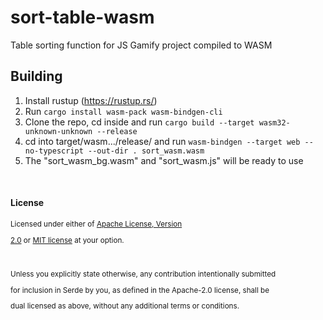 # sort-table-wasm
Table sorting function for JS Gamify project compiled to WASM

## Building
1. Install rustup (https://rustup.rs/)
2. Run ``` cargo install wasm-pack wasm-bindgen-cli ```
3. Clone the repo, cd inside and run ``` cargo build --target wasm32-unknown-unknown --release ```
4. cd into target/wasm.../release/ and run ``` wasm-bindgen --target web --no-typescript --out-dir . sort_wasm.wasm ```
5. The "sort_wasm_bg.wasm" and "sort_wasm.js" will be ready to use

<br>



#### License



<sup>

Licensed under either of <a href="LICENSE-APACHE">Apache License, Version

2.0</a> or <a href="LICENSE-MIT">MIT license</a> at your option.

</sup>



<br>



<sub>

Unless you explicitly state otherwise, any contribution intentionally submitted

for inclusion in Serde by you, as defined in the Apache-2.0 license, shall be

dual licensed as above, without any additional terms or conditions.

</sub>



